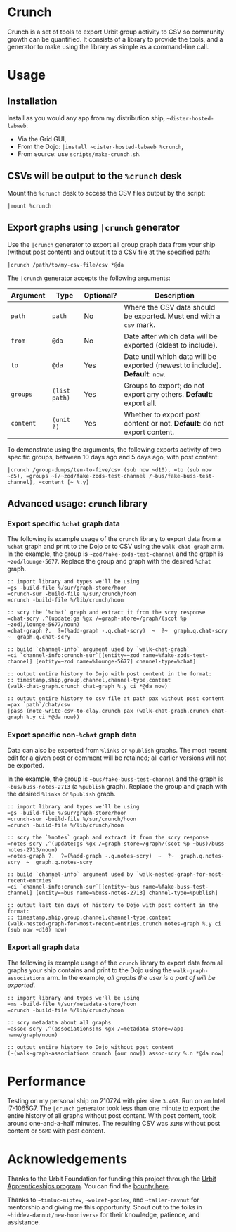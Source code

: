 # Crunch

Crunch is a set of tools to export Urbit group activity to CSV so community growth can be quantified.
It consists of a library to provide the tools, and a generator to make using the library as simple as a command-line call.


# Usage
## Installation
Install as you would any app from my distribution ship, `~dister-hosted-labweb`:

* Via the Grid GUI,
* From the Dojo: `|install ~dister-hosted-labweb %crunch`,
* From source: use `scripts/make-crunch.sh`.

## CSVs will be output to the `%crunch` desk
Mount the `%crunch` desk to access the CSV files output by the script:
```
|mount %crunch
```

## Export graphs using `|crunch` generator
Use the `|crunch` generator to export all group graph data from your ship (without post content) and output it to a CSV file at the specified path:
```
|crunch /path/to/my-csv-file/csv *@da
```

The `|crunch` generator accepts the following arguments:

Argument  | Type          | Optional? | Description
--------- | ------------- | --------- | -----------
`path`    | `path`        | No        | Where the CSV data should be exported. Must end with a `csv` mark.
`from`    | `@da`         | No        | Date after which data will be exported (oldest to include).
`to`      | `@da`         | Yes       | Date until which data will be exported (newest to include). **Default**: `now`.
`groups`  | `(list path)` | Yes       | Groups to export; do not export any others. **Default**: export all.
`content` | `(unit ?)`    | Yes       | Whether to export post content or not. **Default**: do not export content.

To demonstrate using the arguments, the following exports activity of two specific groups, between 10 days ago and 5 days ago, with post content:
```
|crunch /group-dumps/ten-to-five/csv (sub now ~d10), =to (sub now ~d5), =groups ~[/~zod/fake-zods-test-channel /~bus/fake-buss-test-channel], =content [~ %.y]
```

## Advanced usage: `crunch` library
### Export specific `%chat` graph data
The following is example usage of the `crunch` library to export data from a `%chat` graph and print to the Dojo or to CSV using the `walk-chat-graph` arm.
In the example, the group is `~zod/fake-zods-test-channel` and the graph is `~zod/lounge-5677`.
Replace the group and graph with the desired `%chat` graph.
```
:: import library and types we'll be using
=gs -build-file %/sur/graph-store/hoon
=crunch-sur -build-file %/sur/crunch/hoon
=crunch -build-file %/lib/crunch/hoon

:: scry the `%chat` graph and extract it from the scry response
=chat-scry .^(update:gs %gx /=graph-store=/graph/(scot %p ~zod)/lounge-5677/noun)
=chat-graph ?.  ?=(%add-graph -.q.chat-scry)  ~  ?~  graph.q.chat-scry  ~  graph.q.chat-scry

:: build `channel-info` argument used by `walk-chat-graph`
=ci `channel-info:crunch-sur`[[entity=~zod name=%fake-zods-test-channel] [entity=~zod name=%lounge-5677] channel-type=%chat]

:: output entire history to Dojo with post content in the format:
:: timestamp,ship,group,channel,channel-type,content
(walk-chat-graph.crunch chat-graph %.y ci *@da now)

:: output entire history to csv file at path pax without post content
=pax `path`/chat/csv
|pass (note-write-csv-to-clay.crunch pax (walk-chat-graph.crunch chat-graph %.y ci *@da now))
```

### Export specific non-`%chat` graph data
Data can also be exported from `%links` or `%publish` graphs.
The most recent edit for a given post or comment will be retained; all earlier versions will not be exported.

In the example, the group is `~bus/fake-buss-test-channel` and the graph is `~bus/buss-notes-2713` (a `%publish` graph).
Replace the group and graph with the desired `%links` or `%publish` graph.
```
:: import library and types we'll be using
=gs -build-file %/sur/graph-store/hoon
=crunch-sur -build-file %/sur/crunch/hoon
=crunch -build-file %/lib/crunch/hoon

:: scry the `%notes` graph and extract it from the scry response
=notes-scry .^(update:gs %gx /=graph-store=/graph/(scot %p ~bus)/buss-notes-2713/noun)
=notes-graph ?.  ?=(%add-graph -.q.notes-scry)  ~  ?~  graph.q.notes-scry  ~  graph.q.notes-scry

:: build `channel-info` argument used by `walk-nested-graph-for-most-recent-entries`
=ci `channel-info:crunch-sur`[[entity=~bus name=%fake-buss-test-channel] [entity=~bus name=%buss-notes-2713] channel-type=%publish]

:: output last ten days of history to Dojo with post content in the format:
:: timestamp,ship,group,channel,channel-type,content
(walk-nested-graph-for-most-recent-entries.crunch notes-graph %.y ci (sub now ~d10) now)
```


### Export all graph data
The following is example usage of the `crunch` library to export data from all graphs your ship contains and print to the Dojo using the `walk-graph-associations` arm.
In the example, *all graphs the user is a part of will be exported*.
```
:: import library and types we'll be using
=ms -build-file %/sur/metadata-store/hoon
=crunch -build-file %/lib/crunch/hoon

:: scry metadata about all graphs
=assoc-scry .^(associations:ms %gx /=metadata-store=/app-name/graph/noun)

:: output entire history to Dojo without post content
(~(walk-graph-associations crunch [our now]) assoc-scry %.n *@da now)
```


# Performance
Testing on my personal ship on 210724 with pier size `3.4GB`.
Run on an Intel i7-1065G7.
The `|crunch` generator took less than one minute to export the entire history of all graphs without post content.
With post content, took around one-and-a-half minutes.
The resulting CSV was `31MB` without post content or `56MB` with post content.


# Acknowledgements
Thanks to the Urbit Foundation for funding this project through the [Urbit Apprenticeships program](https://urbit.org/grants/apprenticeships/).
You can find the [bounty here](https://urbit.org/grants/bounties/analytics-script/).

Thanks to `~timluc-miptev`, `~wolref-podlex`, and `~taller-ravnut` for mentorship and giving me this opportunity.
Shout out to the folks in `~hiddev-dannut/new-hooniverse` for their knowledge, patience, and assistance.

